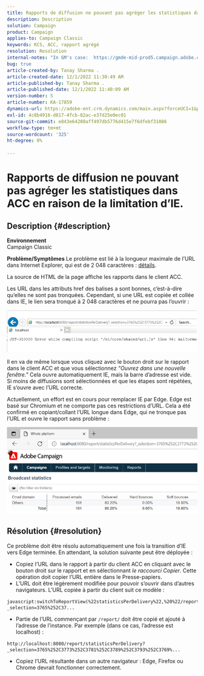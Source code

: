 ```yaml
---
title: Rapports de diffusion ne pouvant pas agréger les statistiques dans ACC en raison de la limitation d’IE.
description: Description
solution: Campaign
product: Campaign
applies-to: Campaign Classic
keywords: KCS, ACC, rapport agrégé
resolution: Resolution
internal-notes: "In GM's case:  https://gmde-mid-prod5.campaign.adobe.com//report/statisticsPerDelivery?_selection="
bug: true
article-created-by: Tanay Sharma .
article-created-date: 12/1/2022 11:30:49 AM
article-published-by: Tanay Sharma .
article-published-date: 12/1/2022 11:40:09 AM
version-number: 5
article-number: KA-17859
dynamics-url: https://adobe-ent.crm.dynamics.com/main.aspx?forceUCI=1&pagetype=entityrecord&etn=knowledgearticle&id=ac6a3199-6b71-ed11-9562-6045bd006239
exl-id: 4c8b4916-d817-4fcb-82ac-e37d25e0ec01
source-git-commit: e843e64208aff497db5776d415e7f6dfebf31086
workflow-type: tm+mt
source-wordcount: '325'
ht-degree: 0%

---
```


# Rapports de diffusion ne pouvant pas agréger les statistiques dans ACC en raison de la limitation d’IE.

## Description {#description}

<b>Environnement</b><br>Campaign Classic<br>

<b>Problème/Symptômes</b>
Le problème est lié à la longueur maximale de l’URL dans Internet Explorer, qui est de 2 048 caractères : [détails](https://support.microsoft.com/en-us/topic/maximum-url-length-is-2-083-characters-in-internet-explorer-174e7c8a-6666-f4e0-6fd6-908b53c12246).

La source de HTML de la page affiche les rapports dans le client ACC.

Les URL dans les attributs href des balises a sont bonnes, c’est-à-dire qu’elles ne sont pas tronquées. Cependant, si une URL est copiée et collée dans IE, le lien sera tronqué à 2 048 caractères et ne pourra pas l’ouvrir :

![](assets/___ae6a3199-6b71-ed11-9562-6045bd006239___.png)

Il en va de même lorsque vous cliquez avec le bouton droit sur le rapport dans le client ACC et que vous sélectionnez *&quot;Ouvrez dans une nouvelle fenêtre.&quot;* Cela ouvre automatiquement IE, mais la barre d’adresse est vide. Si moins de diffusions sont sélectionnées et que les étapes sont répétées, IE s’ouvre avec l’URL correcte.

Actuellement, un effort est en cours pour remplacer IE par Edge. Edge est basé sur Chromium et ne comporte pas ces restrictions d’URL. Cela a été confirmé en copiant/collant l’URL longue dans Edge, qui ne tronque pas l’URL et ouvre le rapport sans problème :

![](assets/___b06a3199-6b71-ed11-9562-6045bd006239___.png)


## Résolution {#resolution}


Ce problème doit être résolu automatiquement une fois la transition d’IE vers Edge terminée. En attendant, la solution suivante peut être déployée :

- Copiez l&#39;URL dans le rapport à partir du client ACC en cliquant avec le bouton droit sur le rapport et en sélectionnant *le raccourci Copier*. Cette opération doit copier l’URL entière dans le Presse-papiers.
- L’URL doit être légèrement modifiée pour pouvoir s’ouvrir dans d’autres navigateurs. L’URL copiée à partir du client suit ce modèle :



```
javascript:switchToReportView(%22statisticsPerDelivery%22,%20%22/report/statisticsPerDelivery?_selection=3765%252C37...
```


- Partie de l’URL commençant par `/report/` doit être copié et ajouté à l’adresse de l’instance. Par exemple (dans ce cas, l’adresse est localhost) :



```
http://localhost:8080/report/statisticsPerDelivery?_selection=3765%252C3773%252C3781%252C3789%252C3793%252C3769%...
```


- Copiez l’URL résultante dans un autre navigateur : Edge, Firefox ou Chrome devrait fonctionner correctement.
